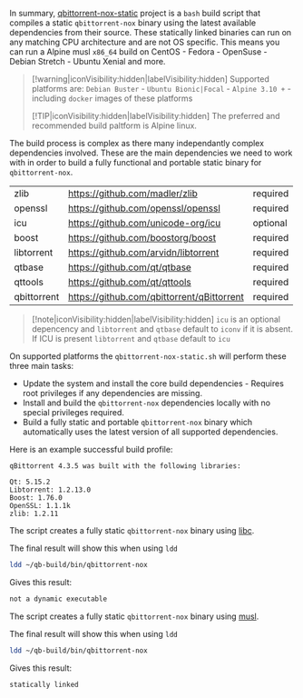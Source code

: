 In summary, [qbittorrent-nox-static](https://github.com/userdocs/qbittorrent-nox-static) project is a `bash` build script that compiles a static `qbittorrent-nox` binary using the latest available dependencies from their source. These statically linked binaries can run on any matching CPU architecture and are not OS specific. This means you can run a  Alpine musl `x86_64` build on CentOS - Fedora - OpenSuse - Debian Stretch - Ubuntu Xenial and more. 

> [!warning|iconVisibility:hidden|labelVisibility:hidden]
> Supported platforms are: `Debian Buster` - `Ubuntu Bionic|Focal` - `Alpine 3.10 +` - including `docker` images of these platforms
> 
> [!TIP|iconVisibility:hidden|labelVisibility:hidden] The preferred and recommended build paltform is Alpine linux.

The build process is complex as there many independantly complex dependencies involved. These are the main dependencies we need to work with in order to build a fully functional and portable static binary for `qbittorrent-nox`.

|             |                                              |          |
| ----------- | -------------------------------------------- | -------- |
| zlib        | <https://github.com/madler/zlib>             | required |
| openssl     | <https://github.com/openssl/openssl>         | required |
| icu         | <https://github.com/unicode-org/icu>         | optional |
| boost       | <https://github.com/boostorg/boost>          | required |
| libtorrent  | <https://github.com/arvidn/libtorrent>       | required |
| qtbase      | <https://github.com/qt/qtbase>               | required |
| qttools     | <https://github.com/qt/qttools>              | required |
| qbittorrent | <https://github.com/qbittorrent/qBittorrent> | required |

> [!note|iconVisibility:hidden|labelVisibility:hidden]
> `icu` is an optional depencency and `libtorrent` and `qtbase` default to `iconv` if it is absent. If ICU is present `libtorrent` and `qtbase` default to `icu`

On supported platforms the `qbittorrent-nox-static.sh` will perform these three main tasks:

-  Update the system and install the core build dependencies - Requires root privileges if any dependencies are missing.
-  Install and build the `qbittorrent-nox` dependencies locally with no special privileges required.
-  Build a fully static and portable `qbittorrent-nox` binary which automatically uses the latest version of all supported dependencies.

Here is an example successful build profile:

```none
qBittorrent 4.3.5 was built with the following libraries:

Qt: 5.15.2
Libtorrent: 1.2.13.0
Boost: 1.76.0
OpenSSL: 1.1.1k
zlib: 1.2.11
```

<!-- tabs:start -->

<!-- tab: Debian and Ubuntu Linux -->

The script creates a fully static `qbittorrent-nox` binary using [libc](https://www.gnu.org/software/libc/).

The final result will show this when using `ldd`

```bash
ldd ~/qb-build/bin/qbittorrent-nox
```

Gives this result:

```bash
not a dynamic executable
```

<!-- tab:Alpine Linux -->

The script creates a fully static `qbittorrent-nox` binary using [musl](https://wiki.musl-libc.org/).

The final result will show this when using `ldd`

```bash
ldd ~/qb-build/bin/qbittorrent-nox
```

Gives this result:

```bash
statically linked
```

<!-- tabs:end -->

